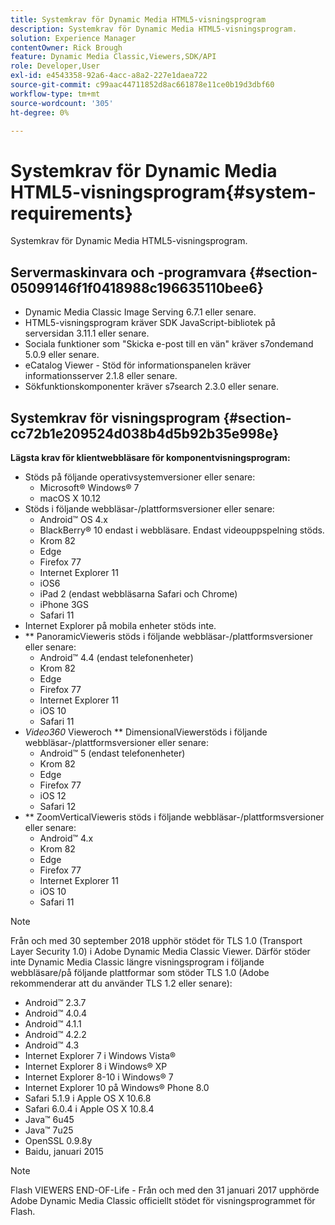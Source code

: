 ```yaml
---
title: Systemkrav för Dynamic Media HTML5-visningsprogram
description: Systemkrav för Dynamic Media HTML5-visningsprogram.
solution: Experience Manager
contentOwner: Rick Brough
feature: Dynamic Media Classic,Viewers,SDK/API
role: Developer,User
exl-id: e4543358-92a6-4acc-a8a2-227e1daea722
source-git-commit: c99aac44711852d8ac661878e11ce0b19d3dbf60
workflow-type: tm+mt
source-wordcount: '305'
ht-degree: 0%

---
```


# Systemkrav för Dynamic Media HTML5-visningsprogram{#system-requirements}

Systemkrav för Dynamic Media HTML5-visningsprogram.

<!-- Updated April 06, 2021 from https://wiki.corp.adobe.com/pages/viewpage.action?spaceKey=scene7qa&title=s7Viewers%2C+S7SDK%2C+S7OnDemand+Release+Notes - Contact is Sasha -->

## Servermaskinvara och -programvara {#section-05099146f1f0418988c196635110bee6}

* Dynamic Media Classic Image Serving 6.7.1 eller senare.
* HTML5-visningsprogram kräver SDK JavaScript-bibliotek på serversidan 3.11.1 eller senare.
* Sociala funktioner som &quot;Skicka e-post till en vän&quot; kräver s7ondemand 5.0.9 eller senare.
* eCatalog Viewer - Stöd för informationspanelen kräver informationsserver 2.1.8 eller senare.
* Sökfunktionskomponenter kräver s7search 2.3.0 eller senare.

## Systemkrav för visningsprogram {#section-cc72b1e209524d038b4d5b92b35e998e}

**Lägsta krav för klientwebbläsare för komponentvisningsprogram:**

* Stöds på följande operativsystemversioner eller senare:
   * Microsoft® Windows® 7
   * macOS X 10.12
* Stöds i följande webbläsar-/plattformsversioner eller senare:
   * Android™ OS 4.x
   * BlackBerry® 10 endast i webbläsare. Endast videouppspelning stöds.
   * Krom 82
   * Edge
   * Firefox 77
   * Internet Explorer 11
   * iOS6
   * iPad 2 (endast webbläsarna Safari och Chrome)
   * iPhone 3GS
   * Safari 11
* Internet Explorer på mobila enheter stöds inte.
* ** PanoramicVieweris stöds i följande webbläsar-/plattformsversioner eller senare:
   * Android™ 4.4 (endast telefonenheter)
   * Krom 82
   * Edge
   * Firefox 77
   * Internet Explorer 11
   * iOS 10
   * Safari 11
* *Video360* Vieweroch  ** DimensionalViewerstöds i följande webbläsar-/plattformsversioner eller senare:
   * Android™ 5 (endast telefonenheter)
   * Krom 82
   * Edge
   * Firefox 77
   * iOS 12
   * Safari 12
* ** ZoomVerticalVieweris stöds i följande webbläsar-/plattformsversioner eller senare:
   * Android™ 4.x
   * Krom 82
   * Edge
   * Firefox 77
   * Internet Explorer 11
   * iOS 10
   * Safari 11

>[!NOTE]
>
>Från och med 30 september 2018 upphör stödet för TLS 1.0 (Transport Layer Security 1.0) i Adobe Dynamic Media Classic Viewer. Därför stöder inte Dynamic Media Classic längre visningsprogram i följande webbläsare/på följande plattformar som stöder TLS 1.0 (Adobe rekommenderar att du använder TLS 1.2 eller senare):
>
> * Android™ 2.3.7
> * Android™ 4.0.4
> * Android™ 4.1.1
> * Android™ 4.2.2
> * Android™ 4.3
> * Internet Explorer 7 i Windows Vista®
> * Internet Explorer 8 i Windows® XP
> * Internet Explorer 8-10 i Windows® 7
> * Internet Explorer 10 på Windows® Phone 8.0
> * Safari 5.1.9 i Apple OS X 10.6.8
> * Safari 6.0.4 i Apple OS X 10.8.4
> * Java™ 6u45
> * Java™ 7u25
> * OpenSSL 0.9.8y
> * Baidu, januari 2015


>[!NOTE]
>
>Flash VIEWERS END-OF-Life - Från och med den 31 januari 2017 upphörde Adobe Dynamic Media Classic officiellt stödet för visningsprogrammet för Flash.
